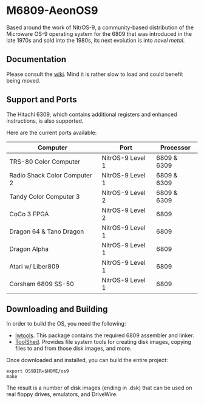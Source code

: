 # M6809-AeonOS9

Based around the work of NitrOS-9, a community-based distribution of the Microware OS-9 operating system for the 6809 that was introduced in the late 1970s and sold into the 1980s, its next evolution is into _novel metal_.

## Documentation

Please consult the [wiki](https://nitros9.sourceforge.io/wiki/index.php/Main_Page). Mind it is rather slow to load and could benefit being moved.

## Support and Ports

The Hitachi 6309, which contains additional registers and enhanced instructions, is also supported.

Here are the current ports available:

| Computer  | Port | Processor |
| ------------- | ------------- |  ------------- |
| TRS-80 Color Computer  | NitrOS-9 Level 1 | 6809 & 6309 |
| Radio Shack Color Computer 2 | NitrOS-9 Level 1 | 6809 & 6309 |
| Tandy Color Computer 3 | NitrOS-9 Level 2 | 6809 & 6309 |
| CoCo 3 FPGA | NitrOS-9 Level 2 | 6809 |
| Dragon 64 & Tano Dragon | NitrOS-9 Level 1 | 6809 |
| Dragon Alpha | NitrOS-9 Level 1 | 6809 |
| Atari w/ Liber809 | NitrOS-9 Level 1 | 6809 |
| Corsham 6809 SS-50 | NitrOS-9 Level 1 | 6809 |

## Downloading and Building

In order to build the OS, you need the following:

- [lwtools](http://lwtools.projects.l-w.ca). This package contains the required 6809 assembler and linker.
- [ToolShed](https://github.com/cartheur/M6809-toolshed). Provides file system tools for creating disk images, copying files to and from those disk images, and more.

Once downloaded and installed, you can build the entire project:

```
export OS9DIR=$HOME/os9
make
```

The result is a number of disk images (ending in .dsk) that can be used on real floppy drives, emulators, and DriveWire.

